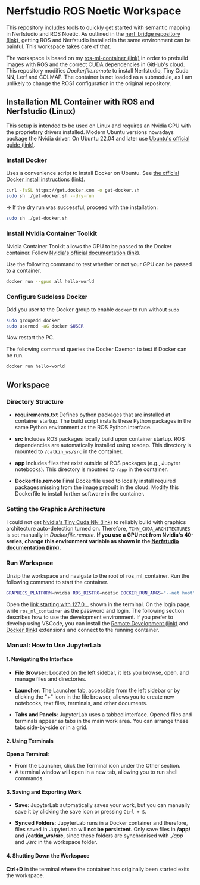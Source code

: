# Nerfstudio ROS Noetic Workspace

This repository includes tools to quickly get started with semantic mapping in Nerfstudio and ROS Noetic. As outlined in the [nerf_bridge repository (link)](https://github.com/javieryu/nerf_bridge), getting ROS and Nerfstudio installed in the same environment can be painful. This workspace takes care of that.

The workspace is based on my [ros-ml-container (link)](https://github.com/SimonSchwaiger/ros-ml-container) in order to prebuild images with ROS and the correct CUDA dependencies in GitHub's cloud. This repository modifies *Dockerfile.remote* to install Nerfstudio, Tiny Cuda NN, Lerf and COLMAP. The container is not loaded as a submodule, as I am unlikely to change the ROS1 configuration in the original repository.

## Installation ML Container with ROS and Nerfstudio (Linux)

This setup is intended to be used on Linux and requires an Nvidia GPU with the proprietary drivers installed. Modern Ubuntu versions nowadays package the Nvidia driver. On Ubuntu 22.04 and later use [Ubuntu's official guide (link)](https://ubuntu.com/server/docs/nvidia-drivers-installation).

### Install Docker

Uses a convenience script to install Docker on Ubuntu. See [the official Docker install instructions (link)](https://docs.docker.com/engine/install/ubuntu/#install-using-the-convenience-script).

```bash
curl -fsSL https://get.docker.com -o get-docker.sh
sudo sh ./get-docker.sh --dry-run
```

$\to$ If the dry run was successful, proceed with the installation:

```bash
sudo sh ./get-docker.sh
```

### Install Nvidia Container Toolkit

Nvidia Container Toolkit allows the GPU to be passed to the Docker container. Follow [Nvidia's official documentation (link)](https://docs.nvidia.com/datacenter/cloud-native/container-toolkit/1.16.2/install-guide.html).

Use the following command to test whether or not your GPU can be passed to a container.

```bash
docker run --gpus all hello-world
```

### Configure Sudoless Docker

Ddd you user to the Docker group to enable `docker` to run without `sudo`

```bash
sudo groupadd docker
sudo usermod -aG docker $USER
```

Now restart the PC.

The following command queries the Docker Daemon to test if Docker can be run.

```bash
docker run hello-world
```

## Workspace

### Directory Structure

* **requirements.txt**
   Defines python packages that are installed at container startup. The build script installs these Python packages in the same Python environment as the ROS Python interface.

* **src**
   Includes ROS packages locally build upon container startup. ROS dependencies are automatically installed using rosdep. This directory is mounted to `/catkin_ws/src` in the container.

* **app**
   Includes files that exist outside of ROS packages (e.g., Jupyter notebooks). This directory is moutned to `/app` in the container.

* **Dockerfile.remote**
   Final Dockerfile used to locally install required packages missing from the image prebuilt in the cloud. Modify this Dockerfile to install further software in the container.

### Setting the Graphics Architecture

I could not get [Nvidia's Tiny Cuda NN (link)](https://github.com/NVlabs/tiny-cuda-nn) to reliably build with graphics architecture auto-detection turned on. Therefore, `TCNN_CUDA_ARCHITECTURES` is set manually in *Dockerfile.remote*. **If you use a GPU not from Nvidia's 40-series, change this environment variable as shown in the [Nerfstudio documentation (link)](https://docs.nerf.studio/quickstart/installation.html#tiny-cuda-arch-list).**

### Run Workspace

Unzip the workspace and navigate to the root of ros_ml_container. Run the following command to start the container.

```bash
GRAPHICS_PLATFORM=nvidia ROS_DISTRO=noetic DOCKER_RUN_ARGS="--net host" bash buildandrun.sh
```

Open the [link starting with 127.0...](http://127.0.0.1:8888) shown in the terminal. On the login page, write `ros_ml_container` as the password and login. The following section describes how to use the development environment. If you prefer to develop using VSCode, you can install the [Remote Development (link)](https://code.visualstudio.com/docs/remote/remote-overview) and [Docker (link)](https://marketplace.visualstudio.com/items?itemName=ms-azuretools.vscode-docker) extensions and connect to the running container.

### Manual: How to Use JupyterLab

#### 1. **Navigating the Interface**

   * **File Browser**: Located on the left sidebar, it lets you browse, open, and manage files and directories.
   
   * **Launcher**: The Launcher tab, accessible from the left sidebar or by clicking the "+" icon in the file browser, allows you to create new notebooks, text files, terminals, and other documents.

   * **Tabs and Panels**: JupyterLab uses a tabbed interface. Opened files and terminals appear as tabs in the main work area. You can arrange these tabs side-by-side or in a grid.

#### 2. **Using Terminals**

 **Open a Terminal**:
   - From the Launcher, click the Terminal icon under the Other section.
   - A terminal window will open in a new tab, allowing you to run shell commands.

#### 3. **Saving and Exporting Work**

   * **Save**: JupyterLab automatically saves your work, but you can manually save it by clicking the save icon or pressing `Ctrl + S`.

   * **Synced Folders**: JupyterLab runs in a Docker container and therefore, files saved in JupyterLab will **not be persistent**. Only save files in **/app/** and **/catkin_ws/src**, since these folders are synchronised with *./app* and *./src* in the workspace folder.

#### 4. **Shutting Down the Workspace**

**Ctrl+D** in the terminal where the container has originally been started exits the workspace.